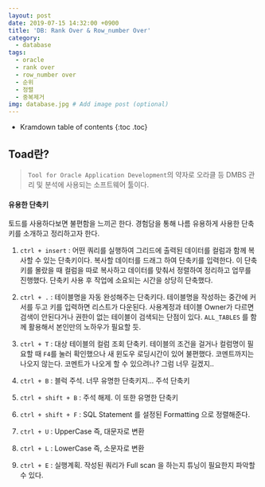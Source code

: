 ```yaml
---
layout: post
date: 2019-07-15 14:32:00 +0900
title: 'DB: Rank Over & Row_number Over'
category:
  - database
tags:
  - oracle
  - rank over
  - row_number over
  - 순위
  - 정렬
  - 중복제거
img: database.jpg # Add image post (optional)
---
```


* Kramdown table of contents
{:toc .toc}

## Toad란?

>`Tool for Oracle Application Development`의 약자로 오라클 등 DMBS 관리 및 분석에 사용되는 소프트웨어 툴이다.

#### 유용한 단축키
토드를 사용하다보면 불편함을 느끼곤 한다.
경험담을 통해 나름 유용하게 사용한 단축키를 소개하고 정리하고자 한다.

1. `ctrl + insert` : 어떤 쿼리를 실행하여 그리드에 출력된 데이터를 컬럼과 함께 복사할 수 있는 단축키이다. 복사할 데이터를 드래그 하여 단축키를 입력한다. 이 단축키를 몰랐을 때 컬럼을 따로 복사하고 데이터를 맞춰서 정렬하여 정리하고 업무를 진행했다. 단축키 사용 후 작업에 소요되는 시간을 상당히 단축했다.

2. `ctrl + .` : 테이블명을 자동 완성해주는 단축키다. 테이블명을 작성하는 중간에 커서를 두고 키를 입력하면 리스트가 다운된다. 사용계정과 테이블 Owner가 다르면 검색이 안된다거나 권한이 없는 테이블이 검색되는 단점이 있다. `ALL_TABLES` 를 함께 활용해서 본인만의 노하우가 필요할 듯.

3. `ctrl + T` : 대상 테이블의 컬럼 조회 단축키. 테이블의 조건을 걸거나 컬럼명이 필요할 때 `F4`를 눌러 확인했으나 새 윈도우 로딩시간이 있어 불편했다. 코멘트까지는 나오지 않는다. 코멘트가 나오게 할 수 있으려나? 그럼 너무 길겠지..

4. `ctrl + B` : 블럭 주석. 너무 유명한 단축키지... 주석 단축키

5. `ctrl + shift + B` : 주석 해제. 이 또한 유명한 단축키

6. `ctrl + shift + F` : SQL Statement 를 설정된 Formatting 으로 정렬해준다.

7. `ctrl + U` : UpperCase 즉, 대문자로 변환

8. `ctrl + L` : LowerCase 즉, 소문자로 변환

9. `ctrl + E` : 실행계획. 작성된 쿼리가 Full scan 을 하는지 튜닝이 필요한지 파악할 수 있다.

